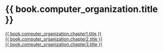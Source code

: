 # {{ book.computer_organization.title }}

[{{ book.computer_organization.chapter1.title }}](Chapter01.md)  
[{{ book.computer_organization.chapter2.title }}](Chapter02.md)  
[{{ book.computer_organization.chapter3.title }}](Chapter03.md)  